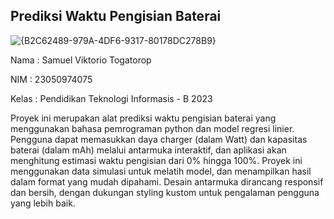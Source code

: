 ## Prediksi Waktu Pengisian Baterai

![{B2C62489-979A-4DF6-9317-80178DC278B9}](https://github.com/user-attachments/assets/1bf9ef8f-a70c-43c6-8a61-ab81c720d7f4)

Nama  : Samuel Viktorio Togatorop

NIM   : 23050974075

Kelas : Pendidikan Teknologi Informasis - B 2023

Proyek ini merupakan alat prediksi waktu pengisian baterai yang menggunakan bahasa pemrograman python dan model regresi linier. Pengguna dapat memasukkan daya charger (dalam Watt) dan kapasitas baterai (dalam mAh) melalui antarmuka interaktif, dan aplikasi akan menghitung estimasi waktu pengisian dari 0% hingga 100%. Proyek ini menggunakan data simulasi untuk melatih model, dan menampilkan hasil dalam format yang mudah dipahami. Desain antarmuka dirancang responsif dan bersih, dengan dukungan styling kustom untuk pengalaman pengguna yang lebih baik.
